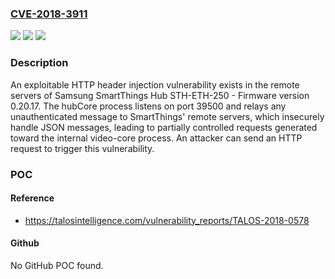 ### [CVE-2018-3911](https://cve.mitre.org/cgi-bin/cvename.cgi?name=CVE-2018-3911)
![](https://img.shields.io/static/v1?label=Product&message=Samsung&color=blue)
![](https://img.shields.io/static/v1?label=Version&message=n%2Fa&color=blue)
![](https://img.shields.io/static/v1?label=Vulnerability&message=Improper%20Neutralization%20of%20CRLF%20Sequences%20in%20HTTP%20Headers&color=brighgreen)

### Description

An exploitable HTTP header injection vulnerability exists in the remote servers of Samsung SmartThings Hub STH-ETH-250 - Firmware version 0.20.17. The hubCore process listens on port 39500 and relays any unauthenticated message to SmartThings' remote servers, which insecurely handle JSON messages, leading to partially controlled requests generated toward the internal video-core process. An attacker can send an HTTP request to trigger this vulnerability.

### POC

#### Reference
- https://talosintelligence.com/vulnerability_reports/TALOS-2018-0578

#### Github
No GitHub POC found.


